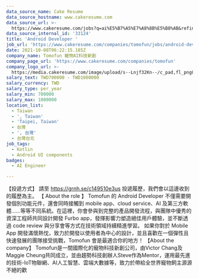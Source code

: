 ```yaml
---
data_source_name: Cake Resume
data_source_hostname: www.cakeresume.com
data_source_url: >-
  https://www.cakeresume.com/jobs?q=ai%E5%B7%A5%E7%A8%8B%E5%B8%AB&refinementList%5Blang_[…]y_type%5D=per_year&range%5Bsalary_range%5D%5Bmin%5D=1000000
data_source_internal_id: '33124'
title: 'Android Developer '
job_url: 'https://www.cakeresume.com/companies/tomofun/jobs/android-developer-76b733'
date: 2021-10-08T06:22:15.185Z
company_name: Tomofun 寵物AI科技新創
company_page_url: 'https://www.cakeresume.com/companies/tomofun'
company_logo_url: >-
  https://media.cakeresume.com/image/upload/s--Lnjf32Kn--/c_pad,fl_png8,h_200,w_200/v1594890273/ztfrcn5jli33qaw9bpsz.png
salary_text: TWD700000 - TWD1000000
salary_currency: TWD
salary_type: per_year
salary_min: 700000
salary_max: 1000000
location_list:
  - Taiwan
  - ', Taiwan'
  - 'Taipei, Taiwan'
  - 台灣
  - ', 台灣'
  - 台灣台北
job_tags:
  - Kotlin
  - Android UI components
badges:
  - AI Engineer

---
```


【投遞方式】 請至 https://grnh.se/c149510e3us 投遞履歷，我們會以這邊收到的履歷為主。 【 About the role 】 Tomofun 的 Android Developer 不僅需要開發個別功能元件，還會同時接觸到 mobile app、cloud service、AI 及第三方軟體......等等不同系統。在這裡，你會參與到完整的產品開發流程，與團隊中優秀的資深工程師共同設計開發 Furbo app，發揮影響力塑造絕佳用戶體驗，並不斷透過 code review 與分享會等方式在技術領域持續精進學習。 如果你對於 Mobile App 開發滿懷熱忱，致力於開發以使用者為中心的設計，並且喜歡在一個彈性且快速發展的團隊接受挑戰，Tomofun 會是最適合你的地方！ 【About the company】 Tomofun是一間國際化的寵物科技新創公司，由Victor Chang及Maggie Cheung共同成立，並由趨勢科技創辦人Steve作為Mentor，運用最先進的技術-IoT物聯網、AI人工智慧、雲端大數據等，致力於帶給全世界寵物飼主源源不絕的歡